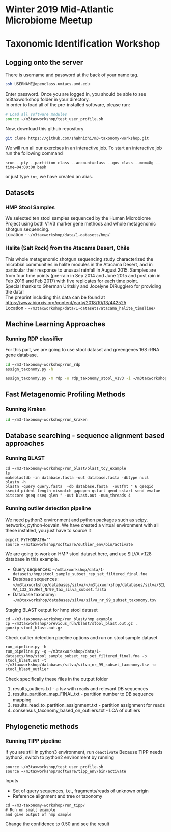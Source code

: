 # Winter 2019 Mid-Atlantic Microbiome Meetup
# Taxonomic Identification Workshop

## Logging onto the server
There is username and password at the back of your name tag.
```bash
ssh USERNAME@openclass.umiacs.umd.edu
```
Enter password. Once you are logged in, you should be able to see m3taxworkshop folder in your directory. <br />
In order to load all of the pre-installed software, please run:

```bash
# Load all software modules
source ~/m3taxworkshop/test_user_profile.sh
```
Now, download this github repository 
```bash
git clone https://github.com/shahnidhi/m3-taxonomy-workshop.git
```
We will run all our exercises in an interactive job. To start an interactive job run the following command
```
srun --pty --partition class --account=class --qos class --mem=8g --time=04:00:00 bash
```
or just type ```int```, we have created an alias.
## Datasets 

### HMP Stool Samples 

We selected ten stool samples sequenced by the Human Microbiome Project using both V1V3 marker gene methods and whole metagenomic shotgun sequencing. <br />
Location - ```~/m3taxworkshop/data/1-datasets/hmp/```

### Halite (Salt Rock) from the Atacama Desert, Chile 

This whole metagenomic shotgun sequencing study characterized the microbial communities in halite modules in the Atacama Desert, and in particular their response to unusual rainfall in August 2015. Samples are from four time points (pre-rain in Sep 2014 and June 2015 and post rain in Feb 2016 and Feb 2017) with five replicates for each time point. <br />
Special thanks to Gherman Uritskiy and Jocelyne DiRuggiero for providing the data! <br />
The preprint including this data can be found at https://www.biorxiv.org/content/early/2018/10/13/442525 <br />
Location - ```~/m3taxworkshop/data/1-datasets/atacama_halite_timeline/```

## Machine Learning Approaches 
### Running RDP classifier
For this part, we are going to use stool dataset and greengenes 16S rRNA gene database. 
```bash
cd ~/m3-taxonomy-workshop/run_rdp
assign_taxonomy.py -h

assign_taxonomy.py -m rdp -o rdp_taxonomy_stool_v1v3 -i ~/m3taxworkshop/data/1-datasets/hmp/stool_sample_subset_rep_set_filtered_final.fna
```
## Fast Metagenomic Profiling Methods
### Running Kraken
```bash
cd ~/m3-taxonomy-workshop/run_kraken

```
## Database searching - sequence alignment based approaches
### Running BLAST
```
cd ~/m3-taxonomy-workshop/run_blast/blast_toy_example
ls
makeblastdb -in database.fasta -out database.fasta -dbtype nucl
blastn -h
blastn -query query.fasta  -db database.fasta  -outfmt " 6 qseqid sseqid pident length mismatch gapopen qstart qend sstart send evalue bitscore qseq sseq qlen " -out blast.out -num_threads 4
```
### Running outlier detection pipeline 
We need python3 environment and python packages such as scipy, networkx, python-louvain. We have created a virtual environment with all these installed, you just have to source it
```
export PYTHONPATH=''
source ~/m3taxworkshop/software/outlier_env/bin/activate
```
We are going to work on HMP stool dataset here, and use SILVA v.128 database in this example. <br />
- Query sequences: ```~/m3taxworkshop/data/1-datasets/hmp/stool_sample_subset_rep_set_filtered_final.fna```
- Database sequences: ```~/m3taxworkshop/databases/silva/~/m3taxworkshop/databases/silva/SILVA_132_SSURef_Nr99_tax_silva_subset.fasta```
- Database taxonomy: ```~/m3taxworkshop/databases/silva/silva_nr_99_subset_taxonomy.tsv```

Staging BLAST output for hmp stool dataset
```
cd ~/m3-taxonomy-workshop/run_blast/hmp_example
cp ~/m3taxworkshop/previous_run/blast/stool_blast.out.gz .
gunzip stool_blast.out.gz 
```
Check outlier detection pipeline options and run on stool sample dataset
```
run_pipeline.py -h
run_pipeline.py -q ~/m3taxworkshop/data/1-datasets/hmp/stool_sample_subset_rep_set_filtered_final.fna -b stool_blast.out -t ~/m3taxworkshop/databases/silva/silva_nr_99_subset_taxonomy.tsv -o stool_blast_outlier
```
Check specifically these files in the output folder
1. results_outliers.txt - a tsv with reads and relevant DB sequences
2. results_partition_map_FINAL.txt - partition number to DB sequence mapping
3. results_read_to_partition_assignment.txt - partition assignment for reads
4. consensus_taxonomy_based_on_outliers.txt - LCA of outliers

## Phylogenetic methods
### Running TIPP pipeline
If you are still in python3 environment, run ```deactivate```
Because TIPP needs python2, switch to python2 environment by running 
```
source ~/m3taxworkshop/test_user_profile.sh
source ~/m3taxworkshop/software/tipp_env/bin/activate
```
Inputs
- Set of query sequences, i.e., fragments/reads of unknown origin
- Reference alignment and tree or taxonomy
```
cd ~/m3-taxonomy-workshop/run_tipp/
# Run on small example
and give output of hmp sample
```
Change the confidence to 0.50 and see the result
